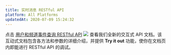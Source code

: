```yaml
---
title: 实时消息 RESTful API
platform: All Platforms
updatedAt: 2020-07-09 15:24:32
---
```

点击 [用户和频道事件查询 RESTful API](https://docs.agora.io/cn/Real-time-Messaging/restfulapi/) ![](https://web-cdn.agora.io/docs-files/1583736328279) 查看我们全新的交互式 API  文档。该互动式文档包含各方法和参数的详细介绍，并提供 **Try it out** 功能，使你在文档页内即能进行 RESTful API 的调试。